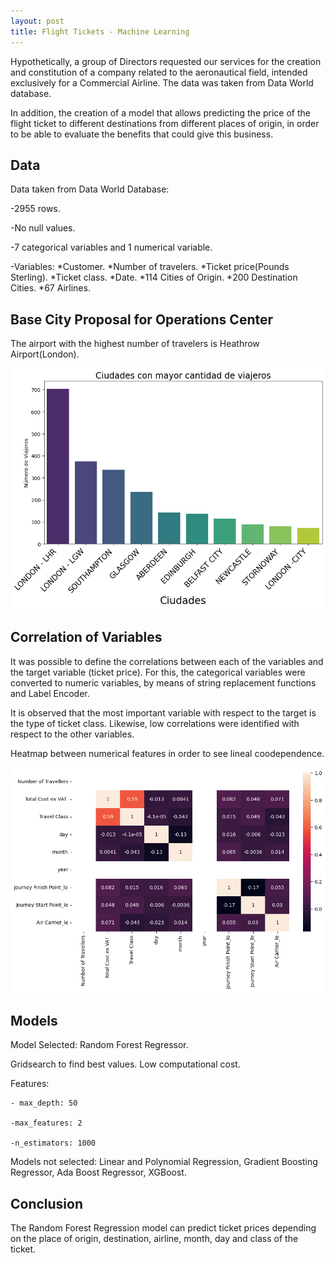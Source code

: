 ```yaml
---
layout: post
title: Flight Tickets - Machine Learning
---
```


Hypothetically, a group of Directors requested our services for the creation and constitution of a company related to the aeronautical field, intended exclusively for a Commercial Airline. The data was taken from Data World database.

In addition, the creation of a model that allows predicting the price of the flight ticket to different destinations from different places of origin, in order to be able to evaluate the benefits that
could give this business.

## Data

Data taken from Data World Database:

-2955 rows.

-No null values.

-7 categorical variables and 1 numerical variable.

-Variables:
    *Customer.
    *Number of travelers.
    *Ticket price(Pounds Sterling).
    *Ticket class.
    *Date.
    *114 Cities of Origin.
    *200 Destination Cities.
    *67 Airlines.

## Base City Proposal for Operations Center

The airport with the highest number of travelers is Heathrow Airport(London).

![Getting Started](https://raw.githubusercontent.com/carlos-hernandez1993/images_machinelearning/main/images/imagen1.png)

## Correlation of Variables

It was possible to define the correlations between each of the variables and the target variable (ticket price). For this, the categorical variables were converted to numeric variables, by means of string replacement functions and Label Encoder.

It is observed that the most important variable with respect to the target is the type of ticket class. Likewise, low correlations were identified with respect to the other variables.

Heatmap between numerical features in order to see lineal coodependence.

![Getting Started](https://raw.githubusercontent.com/carlos-hernandez1993/images_machinelearning/main/images/imahen%2010.png)

## Models

Model Selected: Random Forest Regressor.

Gridsearch to find best values. Low computational cost.

Features: 

    - max_depth: 50
    
    -max_features: 2

    -n_estimators: 1000

Models not selected: Linear and Polynomial Regression, Gradient Boosting Regressor, Ada Boost Regressor, XGBoost.

## Conclusion

The Random Forest Regression model can predict ticket prices depending on the place of origin, destination, airline, month, day and class of the ticket.

